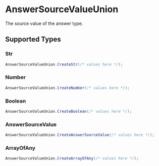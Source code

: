 # AnswerSourceValueUnion

The source value of the answer type.


## Supported Types

### Str

```csharp
AnswerSourceValueUnion.CreateStr(/* values here */);
```

### Number

```csharp
AnswerSourceValueUnion.CreateNumber(/* values here */);
```

### Boolean

```csharp
AnswerSourceValueUnion.CreateBoolean(/* values here */);
```

### AnswerSourceValue

```csharp
AnswerSourceValueUnion.CreateAnswerSourceValue(/* values here */);
```

### ArrayOfAny

```csharp
AnswerSourceValueUnion.CreateArrayOfAny(/* values here */);
```
